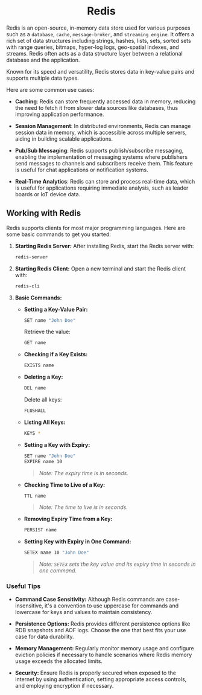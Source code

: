 <h1 align="center">Redis</h1>

Redis is an open-source, in-memory data store used for various purposes such as a `database`, `cache`, `message-broker`, and `streaming engine`. It offers a rich set of data structures including strings, hashes, lists, sets, sorted sets with range queries, bitmaps, hyper-log logs, geo-spatial indexes, and streams. Redis often acts as a data structure layer between a relational database and the application.

Known for its speed and versatility, Redis stores data in key-value pairs and supports multiple data types. 

Here are some common use cases:

- **Caching**: Redis can store frequently accessed data in memory, reducing the need to fetch it from slower data sources like databases, thus improving application performance.

- **Session Management**: In distributed environments, Redis can manage session data in memory, which is accessible across multiple servers, aiding in building scalable applications.

- **Pub/Sub Messaging**: Redis supports publish/subscribe messaging, enabling the implementation of messaging systems where publishers send messages to channels and subscribers receive them. This feature is useful for chat applications or notification systems.

- **Real-Time Analytics**: Redis can store and process real-time data, which is useful for applications requiring immediate analysis, such as leader boards or IoT device data.

## Working with Redis

Redis supports clients for most major programming languages. Here are some basic commands to get you started:

1. **Starting Redis Server:**
   After installing Redis, start the Redis server with:
   ```bash
   redis-server
   ```

2. **Starting Redis Client:**
   Open a new terminal and start the Redis client with:
   ```bash
   redis-cli
   ```

3. **Basic Commands:**

   - **Setting a Key-Value Pair:**
     ```bash
     SET name "John Doe"
     ```
     Retrieve the value:
     ```bash
     GET name
     ```

   - **Checking if a Key Exists:**
     ```bash
     EXISTS name
     ```

   - **Deleting a Key:**
     ```bash
     DEL name
     ```
     Delete all keys:
     ```bash
     FLUSHALL
     ```

   - **Listing All Keys:**
     ```bash
     KEYS *
     ```

   - **Setting a Key with Expiry:**
     ```bash
     SET name "John Doe"
     EXPIRE name 10
     ```
     > *Note: The expiry time is in seconds.*

   - **Checking Time to Live of a Key:**
     ```bash
     TTL name
     ```
     > *Note: The time to live is in seconds.*

   - **Removing Expiry Time from a Key:**
     ```bash
     PERSIST name
     ```

   - **Setting Key with Expiry in One Command:**
     ```bash
     SETEX name 10 "John Doe"
     ```
     > *Note: `SETEX` sets the key value and its expiry time in seconds in one command.*

### Useful Tips

- **Command Case Sensitivity:** Although Redis commands are case-insensitive, it's a convention to use uppercase for commands and lowercase for keys and values to maintain consistency.

- **Persistence Options:** Redis provides different persistence options like RDB snapshots and AOF logs. Choose the one that best fits your use case for data durability.

- **Memory Management:** Regularly monitor memory usage and configure eviction policies if necessary to handle scenarios where Redis memory usage exceeds the allocated limits.

- **Security:** Ensure Redis is properly secured when exposed to the internet by using authentication, setting appropriate access controls, and employing encryption if necessary.


